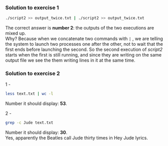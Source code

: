 ### Solution to exercise 1
```bash
./script2 >> output_twice.txt | ./script2 >> output_twice.txt
``` 
The correct answer is **number 2**: the outputs of the two executions are mixed up.<br>
Why? Because when we concatenate two commands with ``|`` , we are telling the system to launch two processes one after the other, not to wait that
the first ends before launching the second. So the second execution of *script2* starts when the first is still running, and
since they are writing on the same output file we see the them writing lines in it at the same time.

### Solution to exercise 2
1 -
```bash
less text.txt | wc -l
```
Number it should display: **53**.

2 - 
```bash
grep -c Jude text.txt
```
Number it should display: **30**. <br>
Yes, apparently the Beatles call Jude thirty times in Hey Jude lyrics.